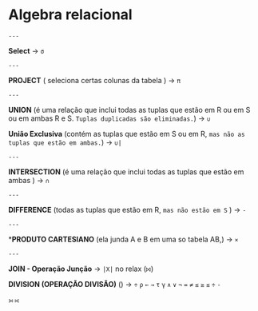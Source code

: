 
# Algebra relacional

    --- 

**Select** -> `σ`

    ---

**PROJECT** ( seleciona certas colunas da tabela ) -> `π`

    ---

**UNION** (é uma relação que inclui todas as tuplas 
que estão em R ou em S ou em ambas R e S. `Tuplas duplicadas são eliminadas.`) -> `∪`

**União Exclusiva** (contém as tuplas que estão em 
S ou em R, `mas não as tuplas que estão em ambas.`) -> `∪|`

    ---

**INTERSECTION** (é uma relação que inclui todas 
as tuplas que estão em ambas ) -> `∩`

    ---

**DIFFERENCE** (todas as 
tuplas que estão em R, `mas não estão em S` ) -> `-`

    ---

***PRODUTO CARTESIANO** (ela junda A e B em uma so tabela AB,) -> `⨯`

    ---

**JOIN - Operação Junção** -> `|X|` no relax (`⨝`)

**DIVISION (OPERAÇÃO DIVISÃO)** () -> `÷`
`ρ`
`←`
`→`
`τ`
`γ`
`∧`
`∨`
`¬`
`=`
`≠`
`≤`
`≥`
`≤`
`÷`
`-`

`⟕`
`⟖`